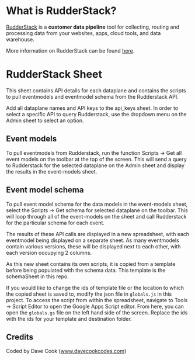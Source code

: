# What is RudderStack?

[RudderStack](https://rudderstack.com/) is a **customer data pipeline** tool for collecting, routing and processing data from your websites, apps, cloud tools, and data warehouse.

More information on RudderStack can be found [here](https://github.com/rudderlabs/rudder-server).

# RudderStack Sheet

This sheet contains API details for each dataplane and contains the scripts to pull eventmodels and eventmodel schema from the Rudderstack API.

Add all dataplane names and API keys to the api_keys sheet. In order to select a specific API to query Rudderstack, use the dropdown menu on the Admin sheet to select an option.

## Event models

To pull eventmodels from Rudderstack, run the function Scripts -> Get all event models on the toolbar at the top of the screen. This will send a query to Rudderstack for the selected dataplane on the Admin sheet and display the results in the event-models sheet.

## Event model schema

To pull event model schema for the data models in the event-models sheet, select the Scripts -> Get schema for selected dataplane on the toolbar. This will loop through all of the event-models on the sheet and call Rudderstack for the particular schema for each event.

The results of these API calls are displayed in a new spreadsheet, with each eventmodel being displayed on a separate sheet. As many eventmodels contain various versions, these will be displayed next to each other, with each version occupying 2 columns.

As this new sheet contains its own scripts, it is copied from a template before being populated with the schema data. This template is the schemaSheet in this repo.


If you would like to change the ids of template file or the location to which the copied sheet is saved to, modify the json file in `globals.js` in this project. To access the script from within the spreadsheet, navigate to Tools -> Script Editor to open the Google Apps Script editor. From here, you can open the `globals.gs` file on the left hand side of the screen. Replace the ids with the ids for your template and destination folder.

## Credits

Coded by Dave Cook (www.davecookcodes.com)
